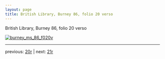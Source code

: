 ```yaml
---
layout: page
title: British Library, Burney 86, folio 20 verso
---
```


British Library, Burney 86, folio 20 verso

[![burney_ms_86_f020v](http://www.homermultitext.org/iipsrv?IIIF=/project/homer/pyramidal/deepzoom/bl/burney86imgs/v1/burney_ms_86_f020v.tif/full/800,/0/default.jpg)](http://www.homermultitext.org/ict2/?urn=urn:cite2:bl:burney86imgs.v1:burney_ms_86_f020v) 

---

previous:  [20r](../20r/) | next: [21r](../21r/)